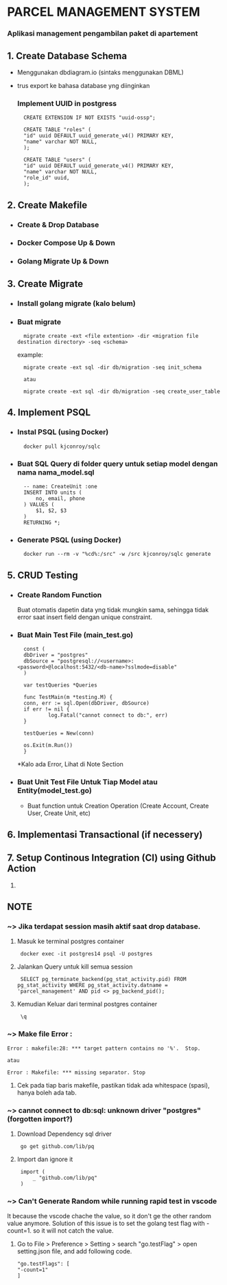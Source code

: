 # PARCEL MANAGEMENT SYSTEM
### Aplikasi management pengambilan paket di apartement 

## 1. Create Database Schema
- Menggunakan dbdiagram.io (sintaks menggunakan DBML)
- trus export ke bahasa database yng diinginkan

    ### Implement UUID in postgress

        CREATE EXTENSION IF NOT EXISTS "uuid-ossp";

        CREATE TABLE "roles" (
        "id" uuid DEFAULT uuid_generate_v4() PRIMARY KEY,
        "name" varchar NOT NULL,
        );

        CREATE TABLE "users" (
        "id" uuid DEFAULT uuid_generate_v4() PRIMARY KEY,
        "name" varchar NOT NULL,
        "role_id" uuid,
        );

## 2. Create Makefile

- ### Create & Drop Database
- ### Docker Compose Up & Down
- ### Golang Migrate Up & Down

## 3. Create Migrate
- ### Install golang migrate (kalo belum)
- ### Buat migrate

        migrate create -ext <file extention> -dir <migration file destination directory> -seq <schema>

    example:

        migrate create -ext sql -dir db/migration -seq init_schema

        atau 

        migrate create -ext sql -dir db/migration -seq create_user_table

## 4. Implement PSQL
- ### Instal PSQL (using Docker)
        docker pull kjconroy/sqlc

- ### Buat SQL Query di folder query untuk setiap model dengan nama nama_model.sql
        -- name: CreateUnit :one
        INSERT INTO units (
            no, email, phone
        ) VALUES (
            $1, $2, $3
        )
        RETURNING *;

- ### Generate PSQL (using Docker)
        docker run --rm -v "%cd%:/src" -w /src kjconroy/sqlc generate


## 5. CRUD Testing
- ### Create Random Function
    Buat otomatis dapetin data yng tidak mungkin sama, sehingga tidak error saat insert field dengan unique constraint.


- ### Buat Main Test File (main_test.go)
        const (
        dbDriver = "postgres"
        dbSource = "postgresql://<username>:<password>@localhost:5432/<db-name>?sslmode=disable"
        )

        var testQueries *Queries

        func TestMain(m *testing.M) {
        conn, err := sql.Open(dbDriver, dbSource)
        if err != nil {
                log.Fatal("cannot connect to db:", err)
        }

        testQueries = New(conn)

        os.Exit(m.Run())
        }

    *Kalo ada Error, Lihat di Note Section

- ### Buat Unit Test File Untuk Tiap Model atau Entity(model_test.go)
    
    - Buat function untuk Creation Operation
        (Create Account, Create User, Create Unit, etc)

## 6. Implementasi Transactional (if necessery)

## 7. Setup Continous Integration (CI) using Github Action

1. 


## NOTE

### ~> Jika terdapat session masih aktif saat drop database.

1. Masuk ke terminal postgres container
    
	    docker exec -it postgres14 psql -U postgres

2. Jalankan Query untuk kill semua session

	    SELECT pg_terminate_backend(pg_stat_activity.pid) FROM pg_stat_activity WHERE pg_stat_activity.datname = 'parcel_management' AND pid <> pg_backend_pid();

3. Kemudian Keluar dari terminal postgres container
	
        \q

### ~> Make file Error :
    
    Error : makefile:28: *** target pattern contains no '%'.  Stop.

    atau

    Error : Makefile: *** missing separator. Stop

1. Cek pada tiap baris makefile, pastikan tidak ada whitespace (spasi), hanya boleh ada tab.

### ~> cannot connect to db:sql: unknown driver "postgres" (forgotten import?)

1. Download Dependency sql driver

        go get github.com/lib/pq

2. Import dan ignore it

        import (
            _ "github.com/lib/pq"
        )

### ~> Can't Generate Random while running rapid test in vscode
It because the vscode chache the value, so it don't ge the other random value anymore.
 Solution of this issue is to set the golang test flag with -count=1. so it will not catch the value.

 1. Go to File > Preference > Setting > search "go.testFlag" > open setting.json file, and add following code.

        "go.testFlags": [
        "-count=1"
        ]
